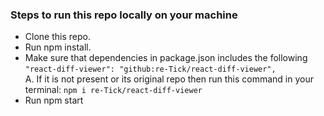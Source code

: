 ### Steps to run this repo locally on your machine
- Clone this repo.
- Run npm install.
- Make sure that dependencies in package.json includes the following 
   ```"react-diff-viewer": "github:re-Tick/react-diff-viewer",```<br>
   A. If it is not present or its original repo then run this command in your terminal:
      ```npm i re-Tick/react-diff-viewer  ```
- Run npm start
